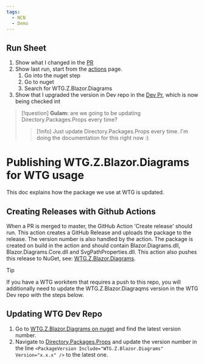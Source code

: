 ```yaml
---
tags:
  - NCN
  - Demo
---
```

## Run Sheet
1. Show what I changed in the [PR](https://github.com/WiseTechGlobal/Blazor.Diagrams/pull/44/files)
2. Show last run, start from the [actions](https://github.com/WiseTechGlobal/Blazor.Diagrams/actions) page.
	1. Go into the nuget step
	2. Go to nuget
	3. Search for WTG.Z.Blazor.Diagrams
3. Show that I upgraded the version in Dev repo in the [Dev Pr](https://devops.wisetechglobal.com/wtg/CargoWise/_git/Dev/pullrequest/250952?path=%2FDirectory.Packages.props), which is now being checked int

> [!question]
> **Gulam:** are we going to be updating Directory.Packages.Props every time?
> > [!info]
> > Just update Directory.Packages.Props every time. I'm doing the documentation for this right now :) 

# Publishing WTG.Z.Blazor.Diagrams for WTG usage

This doc explains how the package we use at WTG is updated.

## Creating Releases with Github Actions
When a PR is merged to master, the GitHub Action 'Create release' should run. This action creates a GitHub Release and uploads the package to the release. The version number is also handled by the action. The package is created on build in the action and should contain Blazor.Diagrams.dll, Blazor.Diagrams.Core.dll and SvgPathProperties.dll. This action also pushes this release to NuGet, see: [WTG.Z.Blazor.Diagrams](https://proget.wtg.zone/feeds/Gallery/WTG.Z.Blazor.Diagrams/versions).

> [!tip]
> If you have a WTG workitem that requires a push to this repo, you will additionally need to update the WTG.Z.Blazor.Diagraqms version in the WTG Dev repo with the steps below.

## Updating WTG Dev Repo
1. Go to [WTG.Z.Blazor.Diagrams on nuget](https://proget.wtg.zone/feeds/Gallery/WTG.Z.Blazor.Diagrams/versions) and find the latest version number.
2. Navigate to [Directory.Packages.Props](https://devops.wisetechglobal.com/wtg/CargoWise/_git/Dev?path=%2FDirectory.Packages.props&version=GBmaster&line=113&lineEnd=113&lineStartColumn=1&lineEndColumn=72&lineStyle=plain&_a=contents) and update the version number in the line `<PackageVersion Include="WTG.Z.Blazor.Diagrams" Version="x.x.x" />` to the latest one.
